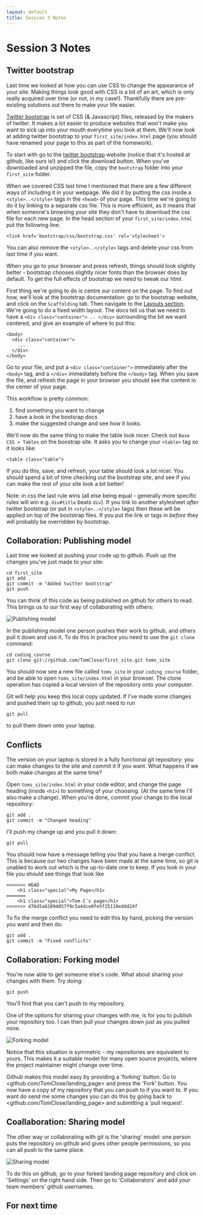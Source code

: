 ```yaml
---
layout: default
title: Session 3 Notes
---
```


# Session 3 Notes

## Twitter bootstrap

Last time we looked at how you can use CSS to change the appearance of your site. Making things look good with CSS is a bit of an art, which is only really acquired over time (or not, in my case!). Thankfully there are pre-existing solutions out there to make your life easier.

[Twitter bootstrap](http://twitter.github.com/bootstrap/) is set of CSS (& Javascript) files, released by the makers of twitter. It makes a lot easier to produce websites that won't make you want to sick up into your mouth everytime you look at them. We'll now look at adding twitter bootstrap to your `first_site/index.html` page (you should have renamed your page to this as part of the homework).

To start with go to the [twitter bootstrap](http://twitter.github.com/bootstrap) website (notice that it's hosted at github, like ours is!) and click the download button. When you've downloaded and unzipped the file, copy the `bootstrap` folder into your `first_site` folder.

When we covered CSS last time I mentioned that there are a few different ways of including it in your webpage. We did it by putting the css inside a `<style>..</style>` tags in the `<head>` of your page. This time we're going to do it by linking to a separate css file. This is more efficient, as it means that when someone's browsing your site they don't have to download the css file for each new page. In the head section of your `first_site/index.html` put the following line:

    <link href='bootstrap/css/bootstrap.css' rel='stylesheet'>

You can also remove the `<style>..</style>` tags and delete your css from last time if you want.

When you go to your browser and press refresh, things should look slightly better - bootstrap chooses slightly nicer fonts than the browser does by default. To get the full effects of bootstrap we need to tweak our html.

First thing we're going to do is centre our content on the page. To find out how, we'll look at the bootstrap documentation: go to the bootstrap website, and click on the `Scaffolding` tab. Then navigate to the [Layouts section](http://twitter.github.com/bootstrap/scaffolding.html#layouts). We're going to do a fixed width layout. The docs tell us that we need to have a `<div class="container"> .. </div>` surrounding the bit we want centered, and give an example of where to put this:

    <body>
      <div class="container">
        ...
      </div>
    </body>

Go to your file, and put a `<div class="container">` immediately after the `<body>` tag, and a `</div>` immediately before the `</body>` tag. When you save the file, and refresh the page in your browser you should see the content in the center of your page.

This workflow is pretty common:
1. find something you want to change
2. have a look in the bootsrap docs
3. make the suggested change and see how it looks.
    
We'll now do the same thing to make the table look nicer. Check out `Base CSS > Tables` on the boostrap site. It asks you to change your `<table>` tag so it looks like:

```
<table class="table">
```

If you do this, save, and refresh, your table should look a lot nicer. You should spend a bit of time checking out the bootstrap site, and see if you can make the rest of your site look a bit better!

Note: in css the last rule wins (all else being equal - generally more specific rules will win e.g. `div#title` beats `div`). If you link to another stylesheet _after_ twitter bootstrap (or put in `<style>..</style>` tags) then these will be applied on top of the bootstrap files. If you put the link or tags in _before_ they will probably be overridden by bootstrap.

## Collaboration: Publishing model

Last time we looked at pushing your code up to github. Push up the changes you've just made to your site:

    cd first_site
    git add .
    git commit -m "Added twitter bootstrap"
    git push

You can think of this code as being published on github for others to read. This brings us to our first way of collaborating with others:

![Publishing model](assets/publishing_model.jpg)

In the publishing model one person pushes their work to github, and others pull it down and use it. To do this in practice you need to use the `git clone` command:

    cd coding_course
    git clone git://github.com/TomClose/first_site.git toms_site

You should now see a new file called `toms_site` in your `coding_course` folder, and be able to open `toms_site/index.html` in your browser. The clone operation has copied a local version of the repository onto your computer.

Git will help you keep this local copy updated. If I've made some changes and pushed them up to github, you just need to run

    git pull

to pull them down onto your laptop.

## Conflicts

The version on your laptop is stored in a fully functional git repository: you can make changes to the site and commit it if you want. What happens if we both make changes at the same time?

Open `toms_site/index.html` in your code editor, and change the page heading (inside `<h1>`) to something of your choosing. (At the same time I'll also make a change). When you're done, commit your change to the local repository:

    git add .
    git commit -m "Changed heading"

I'll push my change up and you pull it down:

    git pull

You should now have a message telling you that you have a merge conflict. This is because our two changes have been made at the same time, so git is unabled to work out which is the up-to-date one to keep. If you look in your file you should see things that look like

```
<<<<<<< HEAD
    <h1 class="special">My Page</h1>
=======
    <h1 class="special">Tom C's page</h1>
>>>>>>> d76d5a62894057f9c5a4dce0fe5f25110eddd24f
```

To fix the merge conflict you need to edit this by hand, picking the version you want and then do:

    git add .
    git commit -m "Fixed conflicts"

## Collaboration: Forking model

You're now able to get someone else's code. What about sharing your changes with them. Try doing:

    git push

You'll find that you can't push to my repository.

One of the options for sharing your changes with me, is for you to publish your repository too. I can then pull your changes down just as you pulled mine.

![Forking model](assets/forking_model.jpg)

Notice that this situation is symmetric - my repositories are equivalent to yours. This makes it a suitable model for many open source projects, where the project maintainer might change over time.

Github makes this model easy by providing a 'forking' button. Go to <github.com/TomClose/landing_page> and press the 'Fork' button. You now have a copy of my repository that you can push to if you want to. If you want do send me some changes you can do this by going back to <github.com/TomClose/landing_page> and submitting a 'pull request'.

## Coallaboration: Sharing model

The other way or collaborating with git is the 'sharing' model: one person puts the repository on github and gives other people permissions, so you can all push to the same place.

![Sharing model](assets/sharing_model.jpg)

To do this on github, go to your forked landing page repository and click on 'Settings' on the right hand side. Then go to 'Collaborators' and add your team members' github usernames. 

<div class='new' markdown="1">

## For next time

</div>

